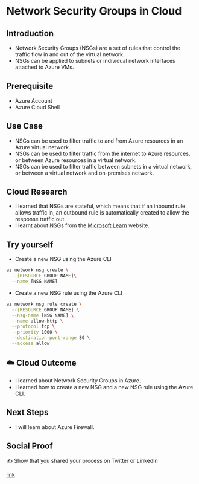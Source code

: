 # Network Security Groups in Cloud

## Introduction

- Network Security Groups (NSGs) are a set of rules that control the traffic flow in and out of the virtual network.
- NSGs can be applied to subnets or individual network interfaces attached to Azure VMs.

## Prerequisite

- Azure Account
- Azure Cloud Shell

## Use Case

- NSGs can be used to filter traffic to and from Azure resources in an Azure virtual network.
- NSGs can be used to filter traffic from the internet to Azure resources, or between Azure resources in a virtual network.
- NSGs can be used to filter traffic between subnets in a virtual network, or between a virtual network and on-premises network.

## Cloud Research

- I learned that NSGs are stateful, which means that if an inbound rule allows traffic in, an outbound rule is automatically created to allow the response traffic out.
- I learnt about NSGs from the [Microsoft Learn](https://docs.microsoft.com/en-us/learn/modules/intro-to-network-security-groups/) website.

## Try yourself

- Create a new NSG using the Azure CLI

```bash
az network nsg create \
  --[RESOURCE GROUP NAME]\
  --name [NSG NAME]
```

- Create a new NSG rule using the Azure CLI

```bash
az network nsg rule create \
  --[RESOURCE GROUP NAME] \
  --nsg-name [NSG NAME] \
  --name allow-http \
  --protocol tcp \
  --priority 1000 \
  --destination-port-range 80 \
  --access allow
```

## ☁️ Cloud Outcome

- I learned about Network Security Groups in Azure.
- I learned how to create a new NSG and a new NSG rule using the Azure CLI.

## Next Steps

- I will learn about Azure Firewall.

## Social Proof

✍️ Show that you shared your process on Twitter or LinkedIn

[link](https://www.linkedin.com/feed/update/urn:li:activity:7113925297409835008/)
